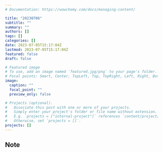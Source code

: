 ```yaml
---
# Documentation: https://wowchemy.com/docs/managing-content/

title: "20230706"
subtitle: ""
summary: ""
authors: []
tags: []
categories: []
date: 2023-07-05T15:17:04Z
lastmod: 2023-07-05T15:17:04Z
featured: false
draft: false

# Featured image
# To use, add an image named `featured.jpg/png` to your page's folder.
# Focal points: Smart, Center, TopLeft, Top, TopRight, Left, Right, BottomLeft, Bottom, BottomRight.
image:
  caption: ""
  focal_point: ""
  preview_only: false

# Projects (optional).
#   Associate this post with one or more of your projects.
#   Simply enter your project's folder or file name without extension.
#   E.g. `projects = ["internal-project"]` references `content/project/deep-learning/index.md`.
#   Otherwise, set `projects = []`.
projects: []
---
```


## Note

